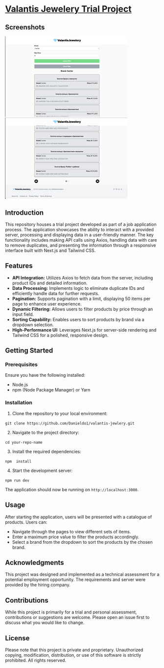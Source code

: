 
# [Valantis Jewelery Trial Project](https://valantis-jewlery.vercel.app/)
## Screenshots

<img src="/public/screenshots/s1.png" width="400" /> <img src="/public/screenshots/s2.png" width="400" />

## Introduction

This repository houses a trial project developed as part of a job application process. The application showcases the ability to interact with a provided server, processing and displaying data in a user-friendly manner. The key functionality includes making API calls using Axios, handling data with care to remove duplicates, and presenting the information through a responsive interface built with Next.js and Tailwind CSS.

## Features

-   **API Integration:**  Utilizes Axios to fetch data from the server, including product IDs and detailed information.
-   **Data Processing:**  Implements logic to eliminate duplicate IDs and efficiently handle data for further requests.
-   **Pagination:**  Supports pagination with a limit, displaying 50 items per page to enhance user experience.
-   **Dynamic Filtering:**  Allows users to filter products by price through an input field.
-   **Sorting Capability:**  Enables users to sort products by brand via a dropdown selection.
-   **High-Performance UI:**  Leverages Next.js for server-side rendering and Tailwind CSS for a polished, responsive design.

## Getting Started

### Prerequisites

Ensure you have the following installed:

-   Node.js
-   npm (Node Package Manager) or Yarn

### Installation

1.  Clone the repository to your local environment:


`git clone https://github.com/Danieldo1/valantis-jewlery.git`

2.  Navigate to the project directory:


`cd your-repo-name`

3.  Install the required dependencies:


`npm  install`

4.  Start the development server:

`npm run dev`

The application should now be running on  `http://localhost:3000`.

## Usage

After starting the application, users will be presented with a catalogue of products. Users can:

-   Navigate through the pages to view different sets of items.
-   Enter a maximum price value to filter the products accordingly.
-   Select a brand from the dropdown to sort the products by the chosen brand.

## Acknowledgments

This project was designed and implemented as a technical assessment for a potential employment opportunity. The requirements and server were provided by the hiring company.

## Contributions

While this project is primarily for a trial and personal assessment, contributions or suggestions are welcome. Please open an issue first to discuss what you would like to change.

## License

Please note that this project is private and proprietary. Unauthorized copying, modification, distribution, or use of this software is strictly prohibited. All rights reserved.